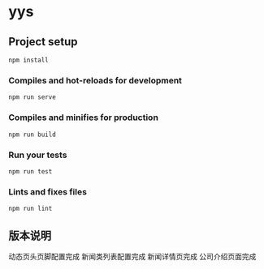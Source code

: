 # yys

## Project setup
```
npm install
```

### Compiles and hot-reloads for development
```
npm run serve
```

### Compiles and minifies for production
```
npm run build
```

### Run your tests
```
npm run test
```

### Lints and fixes files
```
npm run lint
```
## 版本说明
  动态页头页脚配置完成
  新闻类列表配置完成
  新闻详情页完成
  公司介绍页面完成
